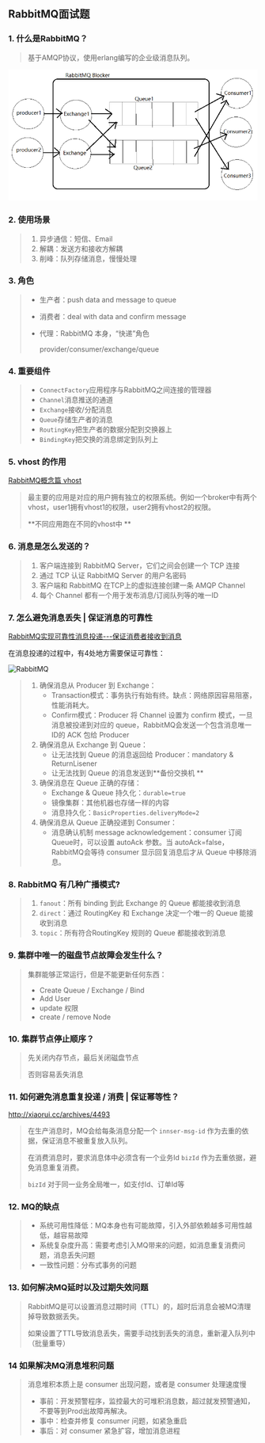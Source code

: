 ## RabbitMQ面试题

### 1. 什么是RabbitMQ？

> 基于AMQP协议，使用erlang编写的企业级消息队列。

![RabbitMQ架构图](./image/RabbitMQ.png)



### 2. 使用场景
> 1. 异步通信：短信、Email
> 2. 解耦：发送方和接收方解耦
> 3. 削峰：队列存储消息，慢慢处理



### 3. 角色
> - 生产者：push data and message to queue
>
> - 消费者：deal with data and confirm message
>
> - 代理：RabbitMQ 本身，“快递”角色
>
>   provider/consumer/exchange/queue



### 4. 重要组件

> - `ConnectFactory`应用程序与RabbitMQ之间连接的管理器
> - `Channel`消息推送的通道
> - `Exchange`接收/分配消息
> - `Queue`存储生产者的消息
> - `RoutingKey`把生产者的数据分配到交换器上
> - `BindingKey`把交换的消息绑定到队列上



### 5. vhost 的作用

[RabbitMQ概念篇 vhost](https://www.cnblogs.com/hongjh/p/7644718.html)

> 最主要的应用是对应的用户拥有独立的权限系统。例如一个broker中有两个vhost，user1拥有vhost1的权限，user2拥有vhost2的权限。
>
> **不同应用跑在不同的vhost中 **



### 6. 消息是怎么发送的？

> 1. 客户端连接到 RabbitMQ Server，它们之间会创建一个 TCP 连接
> 2. 通过 TCP 认证 RabbitMQ Server 的用户名密码
> 3. 客户端和 RabbitMQ 在TCP上的虚拟连接创建一条 AMQP Channel
> 4. 每个 Channel 都有一个用于发布消息/订阅队列等的唯一ID



### 7. 怎么避免消息丢失 | 保证消息的可靠性

[RabbitMQ实现可靠性消息投递---保证消费者接收到消息](https://blog.csdn.net/weiwei_six/article/details/104125521)

在消息投递的过程中，有4处地方需要保证可靠性：

![RabbitMQ](http://ww1.sinaimg.cn/large/006fJlVugy1gcbuay3q0fj31h80ic0vk.jpg)

> 1. 确保消息从 Producer 到 Exchange：
>    - Transaction模式：事务执行有始有终。缺点：网络原因容易阻塞，性能消耗大。
>    - Confirm模式：Producer 将 Channel 设置为 confirm 模式，一旦消息被投递到对应的 queue，RabbitMQ会发送一个包含消息唯一ID的 ACK 包给 Producer
> 2. 确保消息从 Exchange 到 Queue：
>    - 让无法找到 Queue 的消息返回给 Producer：mandatory & ReturnLisener
>    - 让无法找到 Queue 的消息发送到**备份交换机 **
> 3. 确保消息在 Queue 正确的存储：
>    - Exchange & Queue 持久化：`durable=true`
>    - 镜像集群：其他机器也存储一样的内容
>    - 消息持久化：`BasicProperties.deliveryMode=2`
> 4. 确保消息从 Queue 正确投递到 Consumer：
>    - 消息确认机制 message acknowledgement：consumer 订阅 Queue时，可以设置 autoAck 参数。当 autoAck=false，RabbitMQ会等待 consumer 显示回复消息后才从 Queue 中移除消息。



### 8. RabbitMQ 有几种广播模式?

> 1. `fanout`：所有 binding 到此 Exchange 的 Queue 都能接收到消息
> 2. `direct`：通过 RoutingKey 和 Exchange 决定一个唯一的 Queue 能接收到消息
> 3. `topic`：所有符合RoutingKey 规则的 Queue 都能接收到消息



### 9. 集群中唯一的磁盘节点故障会发生什么？

> 集群能够正常运行，但是不能更新任何东西：
>
> - Create Queue / Exchange / Bind
> - Add User
> - update 权限
> - create / remove Node



### 10. 集群节点停止顺序？

> 先关闭内存节点，最后关闭磁盘节点
>
> 否则容易丢失消息



### 11. 如何避免消息重复投递 / 消费 | 保证幂等性？

<http://xiaorui.cc/archives/4493> 

> 在生产消息时，MQ会给每条消息分配一个 `innser-msg-id` 作为去重的依据，保证消息不被重复放入队列。
>
> 在消费消息时，要求消息体中必须含有一个业务Id `bizId` 作为去重依据，避免消息重复消费。
>
> `bizId` 对于同一业务全局唯一，如支付Id、订单Id等



### 12. MQ的缺点

> - 系统可用性降低：MQ本身也有可能故障，引入外部依赖越多可用性越低，越容易故障
> - 系统复杂度升高：需要考虑引入MQ带来的问题，如消息重复消费问题，消息丢失问题
> - 一致性问题：分布式事务的问题



### 13. 如何解决MQ延时以及过期失效问题

> RabbitMQ是可以设置消息过期时间（TTL）的，超时后消息会被MQ清理掉导致数据丢失。
>
> 如果设置了TTL导致消息丢失，需要手动找到丢失的消息，重新灌入队列中（批量重导）



### 14 如果解决MQ消息堆积问题

> 消息堆积本质上是 consumer 出现问题，或者是 consumer 处理速度慢
>
> - 事前：开发预警程序，监控最大的可堆积消息数，超过就发预警通知，不要等到Prod出故障再解决。
> - 事中：检查并修复 consumer 问题，如紧急重启
> - 事后：对 consumer 紧急扩容，增加消息进程